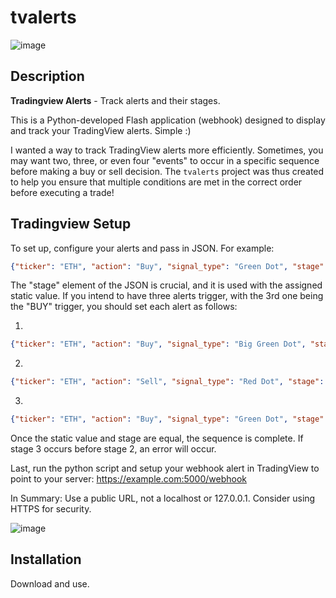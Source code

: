 # tvalerts
![image](https://github.com/spoon2eric/tvalerts/assets/35353533/f74ff2e9-fc0a-4116-9c53-08aaaf0a77c5)


## Description
**Tradingview Alerts** - Track alerts and their stages.

This is a Python-developed Flash application (webhook) designed to display and track your TradingView alerts. Simple :)

I wanted a way to track TradingView alerts more efficiently. Sometimes, you may want two, three, or even four "events" to occur in a specific sequence before making a buy or sell decision. The `tvalerts` project was thus created to help you ensure that multiple conditions are met in the correct order before executing a trade!

## Tradingview Setup
To set up, configure your alerts and pass in JSON. For example:
```json
{"ticker": "ETH", "action": "Buy", "signal_type": "Green Dot", "stage": 3}
```

The "stage" element of the JSON is crucial, and it is used with the assigned static value. If you intend to have three alerts trigger, with the 3rd one being the "BUY" trigger, you should set each alert as follows:

1)
```json
{"ticker": "ETH", "action": "Buy", "signal_type": "Big Green Dot", "stage": 1}  // First buy signal
```

2)
```json
{"ticker": "ETH", "action": "Sell", "signal_type": "Red Dot", "stage": 2}  // First sell signal
```

3)
```json
{"ticker": "ETH", "action": "Buy", "signal_type": "Green Dot", "stage": 3}  // Final signal to BUY!!
```

Once the static value and stage are equal, the sequence is complete. If stage 3 occurs before stage 2, an error will occur.

Last, run the python script and setup your webhook alert in TradingView to point to your server: https://example.com:5000/webhook

In Summary:
Use a public URL, not a localhost or 127.0.0.1.
Consider using HTTPS for security.

![image](https://github.com/spoon2eric/tvalerts/assets/35353533/d2bd8066-1139-459b-93b5-8543eebbdeea)


## Installation
Download and use.
